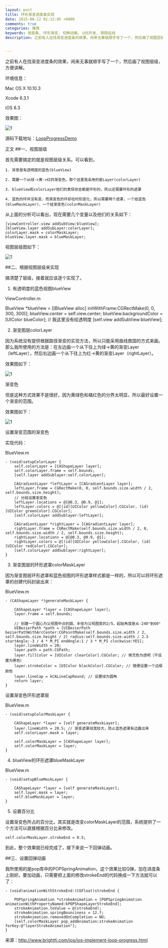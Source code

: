 ```yaml
---
layout: post
title: 环形渐变进度条实现
date: 2015-08-12 01:12:05 +0800
comments: true
categories: 推荐
keywords: 进度条, 环形渐变, 切换动画, iOS开发, 刚刚在线
description: 之前有人在找渐变进度条的效果，闲来无事就顺手写了一个，然后画了视图层级，方便讲解。


---
```

之前有人在找渐变进度条的效果，闲来无事就顺手写了一个，然后画了视图层级，方便讲解。

环境信息：

Mac OS X 10.10.3

Xcode 6.3.1

iOS 8.3

效果图：

<!--more-->

![1](http://images.90159.com/08/result.gif)

源码下载地址：[LoopProgressDemo](https://github.com/saitjr/LoopProgressDemo.git)

正文
##一、视图层级

首先需要搞定的就是视图层级关系。可以看到，

    1. 背景是有透明度的蓝色(blueView)

    2. 需要一个从绿->黄->红的渐变色，那个这里我采用的是Layer(colorLayer)

    3. blueView和colorLayer他们的表现状态都是环形的，所以还需要环形的遮罩

    4. 蓝色的环并没有变，而渐变色的环却在时刻变化，所以需要两个遮罩，一个给蓝色(blueMaskLayer)，一个给渐变色(colorMaskLayer)

从上面的分析可以看出，现在需要几个变量以及他们的关系如下：

	[viewController.view addSubView:blueView];
	[blueView.layer addSubLayer:colorLayer];
	colorLayer.mask = colorMaskLayer;
	blueView.layer.mask = blueMaskLayer;

视图层级图如下：

![1](http://images.90159.com/08/ios-implement-loop-progress-1.png)

##二、根据视图层级来实现

搞清楚了层级，接着就应该逐个实现了。

1. 有透明度的蓝色视图blueView

ViewController.m

BlueView *blueView = [[BlueView alloc] initWithFrame:CGRectMake(0, 0, 300, 300)];
blueView.center = self.view.center;
blueView.backgroundColor = [UIColor blueColor]; // 我这里没有给透明度
[self.view addSubView:blueView];

2. 渐变图层colorLayer

因为系统没有提供根据路径渐变的实现方法，所以只能采用曲线救国的方式来画。那么我所使用的方法是：在左边画一个从下往上为绿->黄的渐变Layer（leftLayer），然后右边画一个从下往上为红->黄的渐变Layer（rightLayer）。

效果图如下：

![1](http://images.90159.com/08/ios-implement-loop-progress-2.png)

渐变色

 

但是这种方式效果不是很好，因为黄绿色和橘红色的分界太明显，所以最好设置一个渐变的范围。

效果图如下：

![1](http://images.90159.com/08/ios-implement-loop-progress-3.png)

设置渐变范围的渐变色

实现代码：

BlueView.m

	- (void)setupColorLayer {
	    self.colorLayer = [CAShapeLayer layer];
	    self.colorLayer.frame = self.bounds;
	    [self.layer addSublayer:self.colorLayer];
	
	    CAGradientLayer *leftLayer = [CAGradientLayer layer];
	    leftLayer.frame = CGRectMake(0, 0, self.bounds.size.width / 2, self.bounds.size.height);
	    // 分段设置渐变色
	    leftLayer.locations = @[@0.3, @0.9, @1];
	    leftLayer.colors = @[(id)[UIColor yellowColor].CGColor, (id)[UIColor greenColor].CGColor];
	    [self.colorLayer addSublayer:leftLayer];
	    
	    CAGradientLayer *rightLayer = [CAGradientLayer layer];
	    rightLayer.frame = CGRectMake(self.bounds.size.width / 2, 0, self.bounds.size.width / 2, self.bounds.size.height);
	    rightLayer.locations = @[@0.3, @0.9, @1];
	    rightLayer.colors = @[(id)[UIColor yellowColor].CGColor, (id)[UIColor redColor].CGColor];
	    [self.colorLayer addSublayer:rightLayer];
	}

3. 渐变图层的环形遮罩colorMaskLayer

因为渐变图层环形遮罩和蓝色视图的环形遮罩样式都是一样的，所以可以将环形遮罩的创建代码封装出来：

BlueView.m

	- (CAShapeLayer *)generateMaskLayer {
	    
	    CAShapeLayer *layer = [CAShapeLayer layer];
	    layer.frame = self.bounds;
	    
	    // 创建一个圆心为父视图中点的圆，半径为父视图宽的2/5，起始角度是从-240°到60°
	    UIBezierPath *path = [UIBezierPath bezierPathWithArcCenter:CGPointMake(self.bounds.size.width / 2, self.bounds.size.height / 2) radius:self.bounds.size.width / 2.5 startAngle:-3 / 4 * M_PI endAngle:1 / 3 * M_PI clockwise:YES];
	    layer.lineWidth = 20;
	    layer.path = path.CGPath;
	    layer.fillColor = [UIColor clearColor].CGColor; // 填充色为透明（不设置为黑色）
	    layer.strokeColor = [UIColor blackColor].CGColor; // 随便设置一个边框颜色
	    layer.lineCap = kCALineCapRound; // 设置线为圆角
	    return layer;
	}

设置渐变色环形遮罩层

BlueView.m

	- (void)setupColorMaskLayer {
	    
	    CAShapeLayer *layer = [self generateMaskLayer];
	    layer.lineWidth = 20.5; // 渐变遮罩线宽较大，防止蓝色遮罩有边露出来
	    self.colorLayer.mask = layer;
	    
	    self.colorMaskLayer = [CAShapeLayer layer];
	    self.colorMaskLayer = layer;
	}

4. blueView的环形遮罩blueMaskLayer

BlueView.m

	- (void)setupBlueMaskLayer {
	    
	    CAShapeLayer *layer = [self generateMaskLayer];
	    self.layer.mask = layer;
	    self.blueMaskLayer = layer;
	}

5. 设置百分比

设置渐变色所占的百分比，其实就是改变colorMaskLayer的范围，系统提供了一个方法可以直接根据百分比来修改。

	self.colorMaskLayer.strokeEnd = 0.5;

到此，整个效果就已经完成了，接下来说一下回弹动画。

##三、设置回弹动画

我所使用的是pop库中的POPSpringAnimation，这个效果比较Q弹，加在进度条上刚好。要加动画，只需要把上面的修改strokeEnd的代码换成一下方法就可以了：

	- (void)animationWithStrokeEnd:(CGFloat)strokeEnd {
	    
	    POPSpringAnimation *strokeAnimation = [POPSpringAnimation animationWithPropertyNamed:kPOPShapeLayerStrokeEnd];
	    strokeAnimation.toValue = @(strokeEnd);
	    strokeAnimation.springBounciness = 12.f;
	    strokeAnimation.removedOnCompletion = NO;
	    [self.colorMaskLayer pop_addAnimation:strokeAnimation forKey:@"layerStrokeAnimation"];
	}
	
来源：http://www.brighttj.com/ios/ios-implement-loop-progress.html